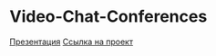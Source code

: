 # Video-Chat-Conferences
[Презентация](https://docs.google.com/presentation/d/1NOuk0unFQfmjZHQ93dxYxiYZnN_N8oVB/edit#slide=id.p1)
[Ссылка на проект](https://videochat-conferences.herokuapp.com/)
